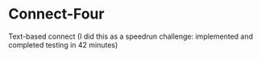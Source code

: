 # Connect-Four
Text-based connect
(I did this as a speedrun challenge: implemented and completed testing in 42 minutes)
